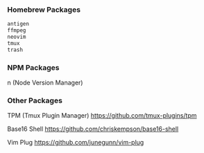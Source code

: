 ### Homebrew Packages

```sh
antigen
ffmpeg
neovim
tmux
trash
```

### NPM Packages

n (Node Version Manager)

### Other Packages

TPM (Tmux Plugin Manager)
https://github.com/tmux-plugins/tpm

Base16 Shell
https://github.com/chriskempson/base16-shell

Vim Plug
https://github.com/junegunn/vim-plug
